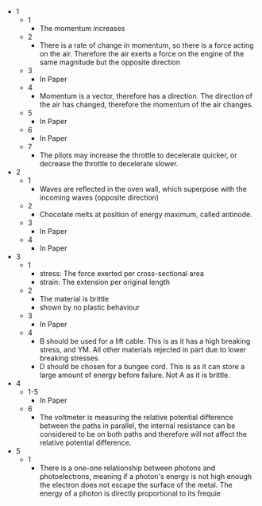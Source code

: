 - 1
	- 1
		- The momentum increases
	- 2
		- There is a rate of change in momentum, so there is a force acting on the air. Therefore the air exerts a force on the engine of the same magnitude but the opposite direction
	- 3
		- In Paper
	- 4
		- Momentum is a vector, therefore has a direction. The direction of the air has changed, therefore the momentum of the air changes.
	- 5
		- In Paper
	- 6
		- In Paper
	- 7
		- The pilots may increase the throttle to decelerate quicker, or decrease the throttle to decelerate slower.
- 2
	- 1
		- Waves are reflected in the oven wall, which superpose with the incoming waves (opposite direction)
	- 2
		- Chocolate melts at position of energy maximum, called antinode.
	- 3
		- In Paper
	- 4
		- In Paper
- 3
	- 1
		- stress: The force exerted per cross-sectional area
		- strain: The extension per original length
	- 2
		- The material is brittle
		- shown by no plastic behaviour
	- 3
		- In Paper
	- 4
		- B should be used for a lift cable. This is as it has a high breaking stress, and YM. All other materials rejected in part due to lower breaking stresses.
		- D should be chosen for a bungee cord. This is as it can store a large amount of energy before failure. Not A as it is brittle.
- 4
	- 1-5
		- In Paper
	- 6
		- The voltmeter is measuring the relative potential difference between the paths in parallel, the internal resistance can be considered to be on both paths and therefore will not affect the relative potential difference.
- 5
	- 1
		- There is a one-one relationship between photons and photoelectrons, meaning if a photon's energy is not high enough the electron does not escape the surface of the metal. The energy of a photon is directly proportional to its frequie